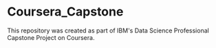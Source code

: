 # Coursera_Capstone
This repository was created as part of IBM's Data Science Professional Capstone Project on Coursera.
